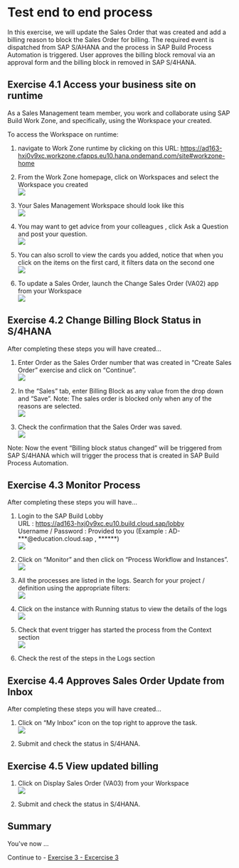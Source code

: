 # Test end to end process

In this exercise, we will update the Sales Order that was created and add a billing reason to block the Sales Order for billing. The required event is dispatched from SAP S/AHANA and the process in SAP Build Process Automation is triggered. User approves the billing block removal via an approval form and the billing block in removed in  SAP S/4HANA.

## Exercise 4.1 Access your business site on runtime
As a Sales Management team member, you work and collaborate using SAP Build Work Zone, and specifically, using the Workspace your created.

To access the Workspace on runtime:
1. navigate to Work Zone runtime by clicking on this URL: https://ad163-hxj0v9xc.workzone.cfapps.eu10.hana.ondemand.com/site#workzone-home 

2. From the Work Zone homepage, click on Workspaces and select the Workspace you created
<br>![](/exercises/4_RunProcess/images/runtime-2.png)

3. Your Sales Management Workspace should look like this
<br>![](/exercises/4_RunProcess/images/runtime-3.png)

4. You may want to get advice from your colleagues , click Ask a Question and post your question.
<br>![](/exercises/4_RunProcess/images/runtime-4.png)

5.  You can also scroll to view the cards you added, notice that when you click on the items on the first card, it filters data on the second one
<br>![](/exercises/4_RunProcess/images/runtime-5.png)

6. To update a Sales Order, launch the Change Sales Order (VA02) app from your Workspace
<br>![](/exercises/4_RunProcess/images/runtime-6.png)   

## Exercise 4.2 Change Billing Block Status in S/4HANA
After completing these steps you will have created...

1. Enter Order as the Sales Order number that was created in “Create Sales Order” exercise and click on “Continue”.
<br>![](/exercises/4_RunProcess/images/EnterSOToEdit.png)

2. In the “Sales” tab, enter Billing Block as any value from the drop down and “Save”. Note: The sales order is blocked only when any of the reasons are selected.
<br>![](/exercises/4_RunProcess/images/UpdateBillingBlock.png)

3. Check the confirmation that the Sales Order was saved.
<br>![](/exercises/4_RunProcess/images/ConfirmUpdateSO.png)

Note: Now the event “Billing block status changed” will be triggered from SAP S/4HANA which will trigger the process that is created in SAP Build Process Automation.

## Exercise 4.3 Monitor Process

After completing these steps you will have...

1.	Login to the SAP Build Lobby 
<br>URL : https://ad163-hxj0v9xc.eu10.build.cloud.sap/lobby
<br>Username / Password : Provided to you (Example : AD-***@education.cloud.sap , ******)
<br>![](/exercises/4_RunProcess/images/Monitor01.png)

3.	Click on “Monitor” and then click on “Process Workflow and Instances”.
<br>![](/exercises/4_RunProcess/images/Monitor02.png)

4.	All the processes are listed in the logs. Search for your project / definition using the appropriate filters:
<br>![](/exercises/ex2/4_RunProcess/Monitor03.png)

5.	Click on the instance with Running status to view the details of the logs
<br>![](/exercises/ex2/4_RunProcess/Monitor04.png)

6.	Check that event trigger has started the process from the Context section
<br>![](/exercises/ex2/4_RunProcess/Monitor05.png)

7.	Check the rest of the steps in the Logs section
   


## Exercise 4.4 Approves Sales Order Update from Inbox
After completing these steps you will have created...

1. Click on “My Inbox” icon on the top right to approve the  task.
<br>![](/exercises/ex2/images/02_01_0010.png)

2.	Submit and check the status in S/4HANA.

## Exercise 4.5 View updated billing

1. Click on Display Sales Order (VA03) from your Workspace
<br>![](/exercises/4_RunProcess/images/view-1.png)

3.	Submit and check the status in S/4HANA.
## Summary

You've now ...

Continue to - [Exercise 3 - Excercise 3 ](../ex3/README.md)
